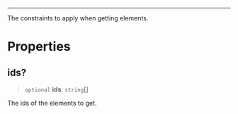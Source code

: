 ***

The constraints to apply when getting elements.

# Properties

## ids?

> `optional` **ids**: `string`\[]

The ids of the elements to get.
